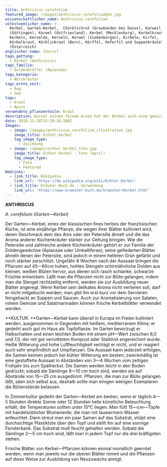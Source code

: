 ```yaml
---
title: Anthriscus cerefolium
featured_image: /images/anthriscus-cerefolium@2x.jpg
wissenschaftlicher_name: Anthriscus cerefolium
volkstuemlicher_name: >-
  Kerbel, Garten-Kerbel,  Chörblichrut (Graubünden bei Davos), Karweil
  (Göttingen), Karwel (Ostfriesland), Kerbel (Mecklenburg), Kerbelkraut,
  Kerbeln, Kervelda, Kerveln, Kerwel (Siebenbürgen), Kirbele, Kirfel,
  Körbelkraut, Körblinkraut (Bern), Körffel, Keferfil und Suppenkräutel
  (Österreich) 
englischer_name: Chervil
tags_gattung:
  - Kerbel (Anthriscus)
tags_familie:
  - Doldenblütler (Apiaceae)
tags_kategorie:
  - Würzkräuter
tags_ernte_zeit:
  - Aug
  - Sep
tags:
  - Kraut
  - Apiin
verwendete_pflanzenteile: Kraut
description: Ausser seinem feinem Aroma hat der Kerbel auch eine gewisse Heilwirkung.
date: 2018-12-28T15:20:18.588Z
Images:
  - image: /images/anthriscus_cerefolium_illustration.jpg
    image_title: Echter Kerbel
    tag_image_type:
      - Zeichnung
  - image: /images/echter_kerbel_foto.jpg
    image_title: Echter Kerbel - Foto (April)
    tag_image_type:
      - Foto
      - Featured
Weblinks:
  - link_title: Wikipedia
    link_url: 'https://de.wikipedia.org/wiki/Echter_Kerbel'
  - link_title: Kräuter-Buch.de - Verwendung
    link_url: 'https://www.kraeuter-buch.de/kraeuter/Kerbel.html'
---
```

**ANTHRISCUS**

_A. cerefolium (Garten—Kerbel)_



Der Garten—Kerbel, eines der klassischen fines herbes der französischen Küche, ist eine einjährige Pflanze, die wegen ihrer Blätter kultiviert wird, deren Geschmack dem des Anis oder der Petersilie ähnelt und die das Aroma anderer Küchenkräuter stärker zur Geltung bringen. Wie die Petersilie und zahlreiche andere Küchenkräuter gehört er zur Familie der Doldengewächse (Apiaceae oder Umbelliferae); seine gefiederten Blätter ähneln denen der Petersilie, sind jedoch in einem helleren Grün gefärbt und noch stärker zerschlitzt. Ungefähr 8 Wochen nach der Aussaat bringen die Pflanzen auf 45—60cm hohen, hohlen Stengeln schirmähnliche Dolden aus kleinen, weißen Blüten hervor, aus denen sich rasch schlanke, schwarze Früchte entwickeln. Läßt man die Pflanzen nicht zur Blüte gelangen, indem man die Stengel rechtzeitig entfernt, werden sie zur Ausbildung neuer Blätter angeregt. Wenn Kerbel sein delikates Aroma nicht verlieren soll, darf er nicht mitgekocht werden; man gibt ihn erst kurz vor dem Servieren feingehackt an Suppen und Saucen. Auch zur Aromatisierung von Salaten, rohem Gemüse und Salatmarinaden können frische Kerbelblätter verwendet werden.   



**KULTUR. **Garten—Kerbel kann überall in Europa im Freien kultiviert werden, ausgenommen in Gegenden mit heißem, mediterranem Klima; er gedeiht auch gut im Haus als Topfpflanze. Im Garten bevorzugt er Halbschatten und einen leichten Boden mit einem pH—Wert zwischen 6,0 und 7,0, der mit gut verrottetem Kompost oder Stallmist angereichert wurde. Heiße Witterung und hohe Luftfeuchtigkeit verträgt er nicht, und er reagiert auch sehr empfindlich auf Umpflanzen. Die Aussaat kann jederzeit erfolgen, die Samen keimen jedoch bei kühler Witterung am besten; zweckmäßig ist eine gestaffelte Aussaat in Abständen von 3—4 Wochen vom zeitigen Frühjahr bis zum Spätherbst. Die Samen werden leicht in den Boden gedrückt; sobald die Sämlinge 8—10 cm hoch sind, werden sie auf Abstände von 15—25 cm ausgedünnt. Pflanzen, die man zur Blüte gelangen läßt, säen sich selbst aus, deshalb sollte man einigen wenigen Exemplaren die Blütenstände belassen.   



In Zimmerkultur gedeiht der Garten—Kerbel am besten, wenn er täglich 4—5 Stunden direkte Sonne oder 12 Stunden helle künstliche Beleuchtung erhält; die Temperaturen sollten unter 15°C liegen. Man füllt 15—cm—Töpfe mit handelsüblicher Blumenerde, die man mit lauwarmem Wasser anfeuchtet. Dann streut man ein paar Samen auf das Substrat, stülpt eine durchsichtige Plastiktüte über den Topf und stellt ihn auf eine sonnige Fensterbank. Das Substrat muß feucht gehalten werden. Sobald die Sämlinge 2—5 cm hoch sind, läßt man in jedem Topf nur die drei kräftigsten stehen.   



Frische Blätter von Kerbel—Pflanzen können einmal monatlich geerntet werden, wenn man jeweils nur die oberen Blätter nimmt und die Pflanzen auf diese Weise zur Ausbildung von Neuzuwachs anregt.
